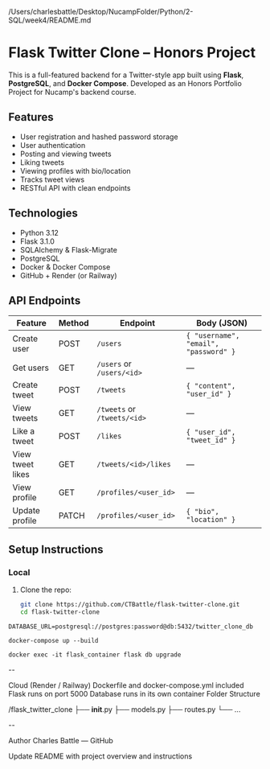 /Users/charlesbattle/Desktop/NucampFolder/Python/2-SQL/week4/README.md

# Flask Twitter Clone – Honors Project

This is a full-featured backend for a Twitter-style app built using **Flask**, **PostgreSQL**, and **Docker Compose**. Developed as an Honors Portfolio Project for Nucamp's backend course.

## Features
- User registration and hashed password storage
- User authentication
- Posting and viewing tweets
- Liking tweets
- Viewing profiles with bio/location
- Tracks tweet views
- RESTful API with clean endpoints

## Technologies
- Python 3.12
- Flask 3.1.0
- SQLAlchemy & Flask-Migrate
- PostgreSQL
- Docker & Docker Compose
- GitHub + Render (or Railway)

## API Endpoints

| Feature          | Method | Endpoint                  | Body (JSON) |
|------------------|--------|---------------------------|-------------|
| Create user      | POST   | `/users`                  | `{ "username", "email", "password" }` |
| Get users        | GET    | `/users` or `/users/<id>` | —           |
| Create tweet     | POST   | `/tweets`                 | `{ "content", "user_id" }` |
| View tweets      | GET    | `/tweets` or `/tweets/<id>` | —         |
| Like a tweet     | POST   | `/likes`                  | `{ "user_id", "tweet_id" }` |
| View tweet likes | GET    | `/tweets/<id>/likes`      | —           |
| View profile     | GET    | `/profiles/<user_id>`     | —           |
| Update profile   | PATCH  | `/profiles/<user_id>`     | `{ "bio", "location" }` |

## Setup Instructions

### Local
1. Clone the repo:
   ```bash
   git clone https://github.com/CTBattle/flask-twitter-clone.git
   cd flask-twitter-clone
```
DATABASE_URL=postgresql://postgres:password@db:5432/twitter_clone_db
```
```
docker-compose up --build
```
```
docker exec -it flask_container flask db upgrade
```
--

Cloud (Render / Railway)
Dockerfile and docker-compose.yml included
Flask runs on port 5000
Database runs in its own container
Folder Structure

/flask_twitter_clone
├── __init__.py
├── models.py
├── routes.py
└── ...

--

Author
Charles Battle — GitHub

Update README with project overview and instructions
